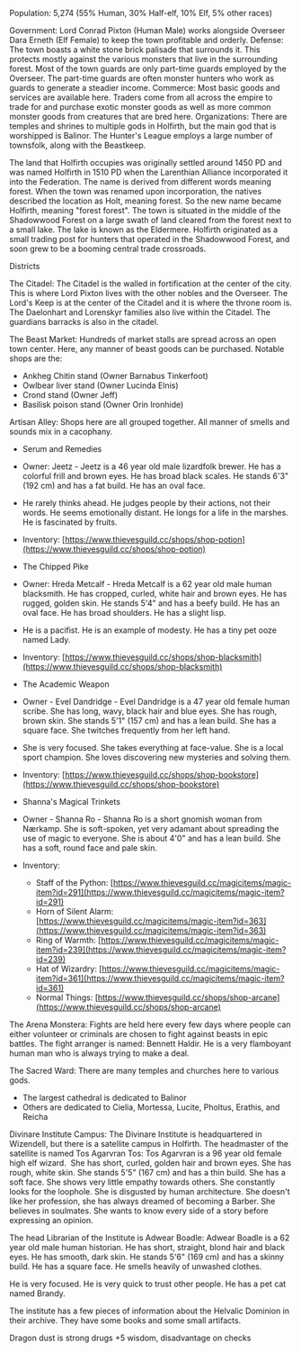 Population: 5,274 (55% Human, 30% Half-elf, 10% Elf, 5% other races)

Government: Lord Conrad Pixton (Human Male) works alongside Overseer Dara Erneth (Elf Female) to keep the town profitable and orderly.
Defense: The town boasts a white stone brick palisade that surrounds it. This protects mostly against the various monsters that live in the surrounding forest. Most of the town guards are only part-time guards employed by the Overseer. The part-time guards are often monster hunters who work as guards to generate a steadier income.
Commerce: Most basic goods and services are available here. Traders come from all across the empire to trade for and purchase exotic monster goods as well as more common monster goods from creatures that are bred here.
Organizations: There are temples and shrines to multiple gods in Holfirth, but the main god that is worshipped is Balinor. The Hunter's League employs a large number of townsfolk, along with the Beastkeep.

The land that Holfirth occupies was originally settled around 1450 PD and was named Holfirth in 1510 PD when the Larenthian Alliance incorporated it into the Federation. The name is derived from different words meaning forest. When the town was renamed upon incorporation, the natives described the location as Holt, meaning forest. So the new name became Holfirth, meaning "forest forest". The town is situated in the middle of the Shadowwood Forest on a large swath of land cleared from the forest next to a small lake. The lake is known as the Eldermere. Holfirth originated as a small trading post for hunters that operated in the Shadowwood Forest, and soon grew to be a booming central trade crossroads.

Districts

The Citadel: The Citadel is the walled in fortification at the center of the city. This is where Lord Pixton lives with the other nobles and the Overseer. The Lord's Keep is at the center of the Citadel and it is where the throne room is. The Daelonhart and Lorenskyr families also live within the Citadel. The guardians barracks is also in the citadel.

The Beast Market: Hundreds of market stalls are spread across an open town center. Here, any manner of beast goods can be purchased. Notable shops are the:

- Ankheg Chitin stand (Owner Barnabus Tinkerfoot)
- Owlbear liver stand (Owner Lucinda Elnis)
- Crond stand (Owner Jeff)
- Basilisk poison stand (Owner Orin Ironhide)

Artisan Alley: Shops here are all grouped together. All manner of smells and sounds mix in a cacophany.

- Serum and Remedies
- Owner: Jeetz - Jeetz is a 46 year old male lizardfolk brewer. He has a colorful frill and brown eyes. He has broad black scales. He stands 6'3" (192 cm) and has a fat build. He has an oval face.
- He rarely thinks ahead. He judges people by their actions, not their words. He seems emotionally distant. He longs for a life in the marshes. He is fascinated by fruits.
- Inventory: [https://www.thievesguild.cc/shops/shop-potion](https://www.thievesguild.cc/shops/shop-potion)

- The Chipped Pike
- Owner: Hreda Metcalf - Hreda Metcalf is a 62 year old male human blacksmith. He has cropped, curled, white hair and brown eyes. He has rugged, golden skin. He stands 5'4" and has a beefy build. He has an oval face. He has broad shoulders. He has a slight lisp.
- He is a pacifist. He is an example of modesty. He has a tiny pet ooze named Lady.
- Inventory: [https://www.thievesguild.cc/shops/shop-blacksmith](https://www.thievesguild.cc/shops/shop-blacksmith)

- The Academic Weapon
- Owner - Evel Dandridge - Evel Dandridge is a 47 year old female human scribe. She has long, wavy, black hair and blue eyes. She has rough, brown skin. She stands 5'1" (157 cm) and has a lean build. She has a square face. She twitches frequently from her left hand.
- She is very focused. She takes everything at face-value. She is a local sport champion. She loves discovering new mysteries and solving them.
- Inventory: [https://www.thievesguild.cc/shops/shop-bookstore](https://www.thievesguild.cc/shops/shop-bookstore)

- Shanna's Magical Trinkets
- Owner - Shanna Ro - Shanna Ro is a short gnomish woman from Nærkamp. She is soft-spoken, yet very adamant about spreading the use of magic to everyone. She is about 4'0" and has a lean build. She has a soft, round face and pale skin.
- Inventory:
	- Staff of the Python: [https://www.thievesguild.cc/magicitems/magic-item?id=291](https://www.thievesguild.cc/magicitems/magic-item?id=291)
	- Horn of Silent Alarm: [https://www.thievesguild.cc/magicitems/magic-item?id=363](https://www.thievesguild.cc/magicitems/magic-item?id=363)
	- Ring of Warmth: [https://www.thievesguild.cc/magicitems/magic-item?id=239](https://www.thievesguild.cc/magicitems/magic-item?id=239)
	- Hat of Wizardry: [https://www.thievesguild.cc/magicitems/magic-item?id=361](https://www.thievesguild.cc/magicitems/magic-item?id=361)
	- Normal Things: [https://www.thievesguild.cc/shops/shop-arcane](https://www.thievesguild.cc/shops/shop-arcane)

The Arena Monstera: Fights are held here every few days where people can either volunteer or criminals are chosen to fight against beasts in epic battles. The fight arranger is named: Bennett Haldir. He is a very flamboyant human man who is always trying to make a deal.

The Sacred Ward: There are many temples and churches here to various gods.
- The largest cathedral is dedicated to Balinor
- Others are dedicated to Cielia, Mortessa, Lucite, Pholtus, Erathis, and Reicha

Divinare Institute Campus: The Divinare Institute is headquartered in Wizendell, but there is a satellite campus in Holfirth. The headmaster of the satellite is named Tos Agarvran
Tos: Tos Agarvran is a 96 year old female high elf wizard.  She has short, curled, golden hair and brown eyes. She has rough, white skin. She stands 5'5" (167 cm) and has a thin build. She has a soft face.
She shows very little empathy towards others. She constantly looks for the loophole. She is disgusted by human architecture. She doesn't like her profession, she has always dreamed of becoming a Barber. She believes in soulmates. She wants to know every side of a story before expressing an opinion.

The head Librarian of the Institute is Adwear Boadle:
Adwear Boadle is a 62 year old male human historian. He has short, straight, blond hair and black eyes. He has smooth, dark skin. He stands 5'6" (169 cm) and has a skinny build. He has a square face. He smells heavily of unwashed clothes.

He is very focused. He is very quick to trust other people. He has a pet cat named Brandy.

The institute has a few pieces of information about the Helvalic Dominion in their archive. They have some books and some small artifacts.

Dragon dust is strong drugs +5 wisdom, disadvantage on checks